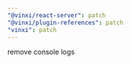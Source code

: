```yaml
---
"@vinxi/react-server": patch
"@vinxi/plugin-references": patch
"vinxi": patch
---
```


remove console logs
